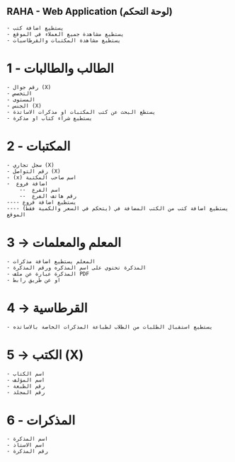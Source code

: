 ## RAHA - Web Application (لوحة التحكم)
    - يستطيع اضافة كتب
    - يستطيع مشاهدة جميع العملاء في الموقع
    - يستطيع مشاهدة المكتبات والقرطاسيات

# 1 - الطالب والطالبات
    - رقم جوال (X)
    - التخصص
    - المستوى
    - الجنس (X)
    - يستطع البحث عن كتب المكتبات او مذكرات الاساتذة
    - يستطيع شراء كتاب او مذكرة

# 2 - المكتبات
    - سجل تجاري (X)
    - رقم التواصل (X)
    - (x) اسم صاحب المكتبة
    -  اضافة فروع
        --  اسم الفرع
        --  رقم هاتف الفرع
    ---- يستطيع اضافة فروع
    ---- (يتحكم في السعر والكمية فقط) يستطيع اضافة كتب من الكتب المضافة في الموقع
   

# 3 -> المعلم والمعلمات
    - المعلم يستطيع اضافة مذكرات
    - المذكرة تحتوي على اسم المذكره ورقم المذكرة
    - المذكرة عبارة عن ملف PDF
    - او عن طريق رابط

# 4 -> القرطاسية
    - يستطيع استقبال الطلبات من الطلاب لطباعة المذكرات الخاصة بالاساتذه
    

# 5 -> الكتب (X)
    - اسم الكتاب
    - اسم المؤلف
    - رقم الطبعة
    - رقم المجلد

# 6 - المذكرات
    - اسم المذكرة
    - اسم الاستاذ
    - رقم المذكرة
    